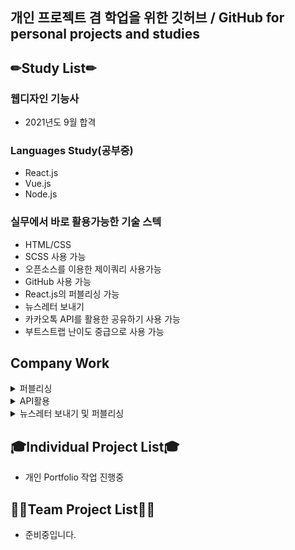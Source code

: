 ## 개인 프로젝트 겸 학업을 위한 깃허브 / GitHub for personal projects and studies

## ✏Study List✏


### 웹디자인 기능사
- 2021년도 9월 합격


### Languages Study(공부중)
- React.js
- Vue.js
- Node.js

### 실무에서 바로 활용가능한 기술 스텍
- HTML/CSS
- SCSS 사용 가능
- 오픈소스를 이용한 제이쿼리 사용가능
- GitHub 사용 가능
- React.js의 퍼블리싱 가능
- 뉴스레터 보내기
- 카카오톡 API를 활용한 공유하기 사용 가능
- 부트스트랩 난이도 중급으로 사용 가능

## Company Work
<details>
<summary>퍼블리싱</summary>

- 근로복지공단 희망나무 웹진(유지·보수)
- LX공간정보 웹진(리뉴얼)
- 강동경희대학교병원 웹진(리뉴얼)
- 고용노동부 월간내일 웹진(유지·보수)
- 보령제약 보령 브링 웹진(유지·보수)
  
</details>

<details>
<summary>API활용</summary>

- 한국만화영상진흥원 뉴스레터 API를 활용하여 카카오톡/페이스북 공유하기

</details>
<details>
<summary>뉴스레터 보내기 및 퍼블리싱</summary>

- 한국만화영상진흥원
- 한국만화축제영상진흥원
- 보령제약 뉴스레터
- 공간정보 뉴스레터
- 희망나무 뉴스레터(근로복지공단)

  
</details>

## 🎓Individual Project List🎓
- 개인 Portfolio 작업 진행중




## 🤷‍♂️Team Project List🤷‍♀️
- 준비중입니다.
